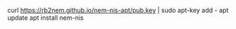 curl  https://rb2nem.github.io/nem-nis-apt/pub.key | sudo apt-key add -
apt update
apt install nem-nis
